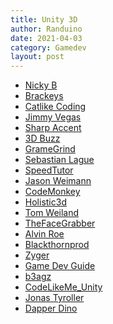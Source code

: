 ```yaml
---
title: Unity 3D
author: Randuino
date: 2021-04-03
category: Gamedev
layout: post
---
```


- <a href="https://www.youtube.com/channel/UC9uqO0ei_zOHotEWfEj72mw" target="_blank">Nicky B</a>
- <a href="https://www.youtube.com/user/Brackeys" target="_blank">Brackeys</a>
- <a href="https://www.youtube.com/user/CatlikeCoding" target="_blank">Catlike Coding</a>
- <a href="https://www.youtube.com/channel/UCRMXHQ2rJ9_0CHS7mhL7erg" target="_blank">Jimmy Vegas</a>
- <a href="https://www.youtube.com/channel/UCq9_1E5HE4c_xmhzD3r7VMw" target="_blank">Sharp Accent</a>
- <a href="https://www.youtube.com/user/3DBuzz" target="_blank">3D Buzz</a>
- <a href="https://www.youtube.com/user/AwfulMedia" target="_blank">GrameGrind</a>
- <a href="https://www.youtube.com/user/Cercopithecan" target="_blank">Sebastian Lague</a>
- <a href="https://www.youtube.com/user/SpeedTutor" target="_blank">SpeedTutor</a>
- <a href="https://www.youtube.com/channel/UCX_b3NNQN5bzExm-22-NVVg" target="_blank">Jason Weimann</a>
- <a href="https://www.youtube.com/channel/UCFK6NCbuCIVzA6Yj1G_ZqCg" target="_blank">CodeMonkey</a>
- <a href="https://www.youtube.com/channel/UCp_SOgsRYdLfIEWLjM62ZJg" target="_blank">Holistic3d</a>
- <a href="https://www.youtube.com/channel/UCa-mDKzV5MW_BXjSDRqqHUw" target="_blank">Tom Weiland</a>
- <a href="https://www.youtube.com/user/superroblox" target="_blank">TheFaceGrabber</a>
- <a href="https://www.youtube.com/channel/UCBEzA1UQD310iEdiQGgWqwg" target="_blank">Alvin Roe</a>
- <a href="https://www.youtube.com/channel/UC9Z1XWw1kmnvOOFsj6Bzy2g" target="_blank">Blackthornprod</a>
- <a href="https://www.youtube.com/c/ZygerGFX" target="_blank">Zyger</a>
- <a href="https://www.youtube.com/c/GameDevGuide" target="_blank">Game Dev Guide</a>
- <a href="https://www.youtube.com/c/b3agz" target="_blank">b3agz</a>
- <a href="https://www.youtube.com/channel/UCU9YE0hMnTt6TozuyVKicHA" target="_blank">CodeLikeMe_Unity</a>
- <a href="https://www.youtube.com/c/JonasTyroller" target="_blank">Jonas Tyroller</a>
- <a href="https://www.youtube.com/c/DapperDinoCodingTutorials" target="_blank">Dapper Dino</a>
